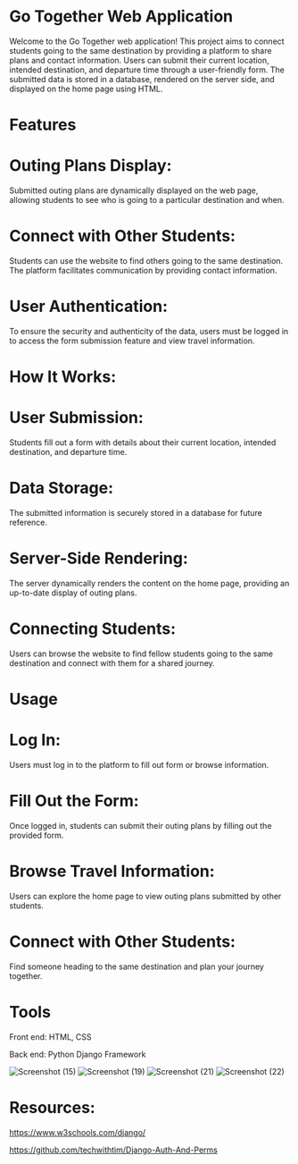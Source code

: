 # Go Together Web Application
Welcome to the Go Together web application! This project aims to connect students going to the same destination by providing a platform to share plans and contact information. Users can submit their current location, intended destination, and departure time through a user-friendly form. The submitted data is stored in a database, rendered on the server side, and displayed on the home page using HTML.

# Features

# Outing Plans Display:

Submitted outing plans are dynamically displayed on the web page, allowing students to see who is going to a particular destination and when.

# Connect with Other Students:

Students can use the website to find others going to the same destination. The platform facilitates communication by providing contact information.

# User Authentication:

To ensure the security and authenticity of the data, users must be logged in to access the form submission feature and view travel information.

# How It Works:

# User Submission:

Students fill out a form with details about their current location, intended destination, and departure time.

# Data Storage:

The submitted information is securely stored in a database for future reference.

# Server-Side Rendering:

The server dynamically renders the content on the home page, providing an up-to-date display of outing plans.

# Connecting Students:

Users can browse the website to find fellow students going to the same destination and connect with them for a shared journey.

# Usage

# Log In:

Users must log in to the platform to fill out form or browse information.

# Fill Out the Form:

Once logged in, students can submit their outing plans by filling out the provided form.

# Browse Travel Information:

Users can explore the home page to view outing plans submitted by other students.

# Connect with Other Students:

Find someone heading to the same destination and plan your journey together.

# Tools

Front end: HTML, CSS

Back end: Python Django Framework

![Screenshot (15)](https://github.com/Ifethecoder/gotogether/assets/103268343/65b5e311-7b00-4353-9059-5f384088d8f7)
![Screenshot (19)](https://github.com/Ifethecoder/gotogether/assets/103268343/0b41d9c4-9fc1-4aaf-8afa-b79d6bbda527)
![Screenshot (21)](https://github.com/Ifethecoder/gotogether/assets/103268343/9cfa007d-f0d0-4784-8120-d65b0b034c54)
![Screenshot (22)](https://github.com/Ifethecoder/gotogether/assets/103268343/49217008-b295-4bba-a9f8-80c19c550889)

# Resources:
https://www.w3schools.com/django/

https://github.com/techwithtim/Django-Auth-And-Perms
